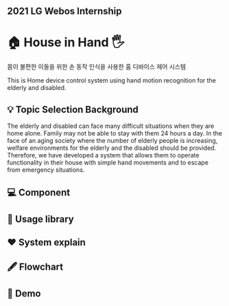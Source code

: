 ## 2021 LG Webos Internship

# 🏠 House in Hand 🖐️ #
  몸이 불편한 이들을 위한 손 동작 인식을 사용한 홈 디바이스 제어 시스템
  
  
  This is Home device control system using hand motion recognition for the elderly and disabled.

## 💡 Topic Selection Background

  The elderly and disabled can face many difficult situations when they are home alone. Family may not be able to stay with them 24 hours a day. In the face of an aging society  where the number of elderly people is increasing, welfare environments for the elderly and the disabled should be provided. Therefore, we have developed a system that allows them to operate functionality in their house with simple hand movements and to escape from emergency situations.



## :computer: Component

## 📁 Usage library

## ❤️ System explain

## 🖋 Flowchart

## 🧸 Demo
